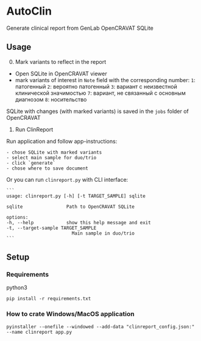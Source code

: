 # AutoClin

Generate clinical report from GenLab OpenCRAVAT SQLite


## Usage

0. Mark variants to reflect in the report

- Open SQLite in OpenCRAVAT viewer
- mark variants of interest in `Note` field with the corresponding number:
    `1`: патогенный
    `2`: вероятно патогенный
    `3`: вариант с неизвестной клинической значимостью
    `7`: вариант, не связанный с основным диагнозом
    `8`: носительство


SQLite with changes (with marked variants) is saved in the `jobs` folder of OpenCRAVAT


1. Run ClinReport

Run application and follow app-instructions:

    - chose SQLite with marked variants
    - select main sample for duo/trio
    - click `generate`
    - chose where to save document


Or you can run `clinreport.py` with CLI interface:

    ```
    usage: clinreport.py [-h] [-t TARGET_SAMPLE] sqlite

    sqlite                Path to OpenCRAVAT SQLite

    options:
    -h, --help            show this help message and exit
    -t, --target-sample TARGET_SAMPLE
                            Main sample in duo/trio
    ```


## Setup

### Requirements

python3

`pip install -r requirements.txt`

### How to crate Windows/MacOS application

`pyinstaller --onefile --windowed --add-data "clinreport_config.json:" --name clinreport app.py`
